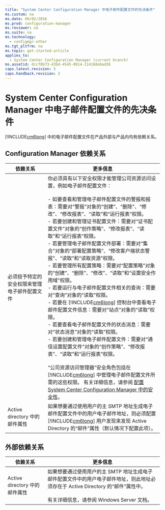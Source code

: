 ```yaml
---
title: "System Center Configuration Manager 中电子邮件配置文件的先决条件"
ms.custom: na
ms.date: 09/02/2016
ms.prod: configuration-manager
ms.reviewer: na
ms.suite: na
ms.technology: 
  - configmgr-other
ms.tgt_pltfrm: na
ms.topic: get-started-article
applies_to: 
  - System Center Configuration Manager (current branch)
ms.assetid: dccf0b73-43bd-4545-8914-114168ebad36
caps.latest.revision: 5
caps.handback.revision: 2
---
```

# System Center Configuration Manager 中电子邮件配置文件的先决条件
[!INCLUDE[cm6long](../LocTest/includes/cm6long_md.md)] 中的电子邮件配置文件在产品外部与产品内均有依赖关系。  
  
## Configuration Manager 依赖关系  
  
|依赖关系|更多信息|  
|----------|----------|  
|必须授予特定的安全权限来管理电子邮件配置文件|你必须具有以下安全权限才能管理公司资源访问设置，例如电子邮件配置文件：<br /><br /> -   如要查看和管理电子邮件配置文件的警报和报表：需要对“警报”对象的“创建”、“删除”、“修改”、“修改报表”、“读取”和“运行报表”权限。<br />-   若要创建和管理证书配置文件：需要对“证书配置文件”对象的“创作策略”、“修改报表”、“读取”和“运行报表”权限。<br />-   若要管理电子邮件配置文件部署：需要对“集合”对象的“部署配置策略”、“修改客户端状态警报”、“读取”和“读取资源”权限。<br />-   若要管理所有配置策略：需要对“配置策略”对象的“创建”、“删除”、“修改”、“读取”和“设置安全作用域”权限。<br />-   若要运行与电子邮件配置文件相关的查询：需要对“查询”对象的“读取”权限。<br />-   若要在 [!INCLUDE[cm6long](../LocTest/includes/cm6long_md.md)] 控制台中查看电子邮件配置文件信息：需要对“站点”对象的“读取”权限。<br />-   若要查看电子邮件配置文件的状态消息：需要对“状态消息”对象的“读取”权限。<br />-   若要创建和管理电子邮件配置文件：需要对“通信设置配置文件”对象的“创作策略”、“修改报表”、“读取”和“运行报表”权限。<br /><br /> “公司资源访问管理器”安全角色包括在 [!INCLUDE[cm6long](../LocTest/includes/cm6long_md.md)] 中管理电子邮件配置文件所需的这些权限。 有关详细信息，请参阅 [配置 System Center Configuration Manager 中的安全性](../LocTest/Configure-security-in-System-Center-Configuration-Manager.md)。|  
|Active directory 中的邮件属性|如果想要通过使用用户的主 SMTP 地址生成电子邮件配置文件中的用户电子邮件地址，则必须配置 [!INCLUDE[cm6long](../LocTest/includes/cm6long_md.md)] 用户发现来发现 Active Directory 的“邮件”属性（默认情况下配置此项）。|  
  
## 外部依赖关系  
  
|依赖关系|更多信息|  
|----------|----------|  
|Active directory 中的邮件属性|如果想要通过使用用户的主 SMTP 地址生成电子邮件配置文件中的用户电子邮件地址，则此地址必须存在于 Active Directory 的“邮件”属性中。<br /><br /> 有关详细信息，请参阅 Windows Server 文档。|